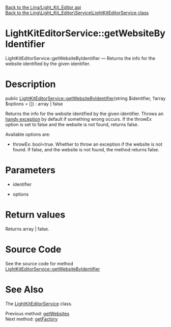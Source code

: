 [Back to the Ling/Light_Kit_Editor api](https://github.com/lingtalfi/Light_Kit_Editor/blob/master/doc/api/Ling/Light_Kit_Editor.md)<br>
[Back to the Ling\Light_Kit_Editor\Service\LightKitEditorService class](https://github.com/lingtalfi/Light_Kit_Editor/blob/master/doc/api/Ling/Light_Kit_Editor/Service/LightKitEditorService.md)


LightKitEditorService::getWebsiteByIdentifier
================



LightKitEditorService::getWebsiteByIdentifier — Returns the info for the website identified by the given identifier.




Description
================


public [LightKitEditorService::getWebsiteByIdentifier](https://github.com/lingtalfi/Light_Kit_Editor/blob/master/doc/api/Ling/Light_Kit_Editor/Service/LightKitEditorService/getWebsiteByIdentifier.md)(string $identifier, ?array $options = []) : array | false




Returns the info for the website identified by the given identifier.
Throws an [handy exception](https://github.com/lingtalfi/TheBar/blob/master/discussions/handy-exception.md) by default if something wrong occurs.
If the throwEx option is set to false and the website is not found, returns false.


Available options are:
- throwEx: bool=true. Whether to throw an exception if the website is not found.
     If false, and the website is not found, the method returns false.




Parameters
================


- identifier

    

- options

    


Return values
================

Returns array | false.








Source Code
===========
See the source code for method [LightKitEditorService::getWebsiteByIdentifier](https://github.com/lingtalfi/Light_Kit_Editor/blob/master/Service/LightKitEditorService.php#L335-L352)


See Also
================

The [LightKitEditorService](https://github.com/lingtalfi/Light_Kit_Editor/blob/master/doc/api/Ling/Light_Kit_Editor/Service/LightKitEditorService.md) class.

Previous method: [getWebsites](https://github.com/lingtalfi/Light_Kit_Editor/blob/master/doc/api/Ling/Light_Kit_Editor/Service/LightKitEditorService/getWebsites.md)<br>Next method: [getFactory](https://github.com/lingtalfi/Light_Kit_Editor/blob/master/doc/api/Ling/Light_Kit_Editor/Service/LightKitEditorService/getFactory.md)<br>

